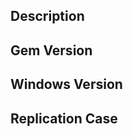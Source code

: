## Description
<!--- Briefly describe the issue -->

## Gem Version
<!--- Tell us which version of the gem you are using. -->

## Windows Version
<!--- Tell us which version of Windows you are running. -->

## Replication Case
<!--- Tell us what steps to take to replicate your problem.  See [How to create a Minimal, Complete, and Verifiable example](https://stackoverflow.com/help/mcve)
for information on how to create a good replication case. -->
